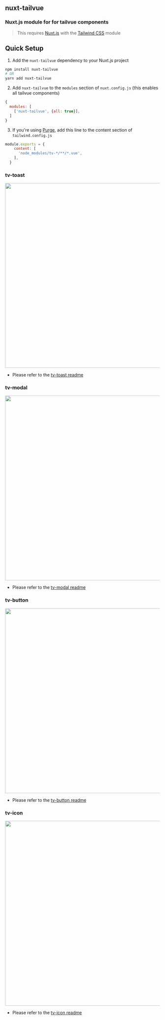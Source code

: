 ## nuxt-tailvue
### Nuxt.js module for for tailvue components
> This requires [Nuxt.js](https://nuxtjs.org) with the [Tailwind CSS](https://tailwindcss.nuxtjs.org) module


## Quick Setup
 1. Add the `nuxt-tailvue` dependency to your Nuxt.js project
 ```bash
 npm install nuxt-tailvue
 # OR
 yarn add nuxt-tailvue
 ```
 
 2. Add `nuxt-tailvue` to the `modules` section of `nuxt.config.js` (this enables all tailvue components)
 ```js
 {
   modules: [
     ['nuxt-tailvue', {all: true}],
   ]
 }
 ```
 
 3. If you're using [Purge](https://tailwindcss.com/docs/controlling-file-size), add this line to the content section of `tailwind.config.js`
 
 ```js
 module.exports = {
     content: [
       'node_modules/tv-*/**/*.vue',
     ],
   }
````

### tv-toast
<p align="center">
  <img src="media/toast.png" width="600" />
</p>

- Please refer to the [tv-toast readme](https://github.com/acidjazz/tv-toast)


### tv-modal
<p align="center">
  <img src="media/modal.gif" width="600" />
</p>

- Please refer to the [tv-modal readme](https://github.com/acidjazz/tv-modal)


### tv-button
<p align="center">
  <img src="media/buttons.gif" width="600" />
</p>

- Please refer to the [tv-button readme](https://github.com/acidjazz/tv-button)

### tv-icon
<p align="center">
  <img src="media/icons.gif" width="600" />
</p>

- Please refer to the [tv-icon readme](https://github.com/acidjazz/tv-icon)
